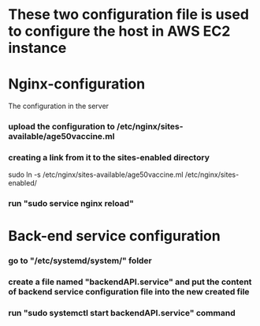 # These two configuration file is used to configure the host in AWS EC2 instance

# Nginx-configuration
The configuration in the server 

### upload the configuration to /etc/nginx/sites-available/age50vaccine.ml

### creating a link from it to the sites-enabled directory

sudo ln -s /etc/nginx/sites-available/age50vaccine.ml /etc/nginx/sites-enabled/

### run "sudo service nginx reload"

# Back-end service configuration

### go to "/etc/systemd/system/" folder
### create a file named "backendAPI.service" and put the content of backend service configuration file into the new created file

### run "sudo systemctl start backendAPI.service" command

